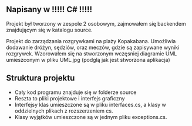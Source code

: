 ## Napisany w  !!!!! C# !!!!!


Projekt był tworzony w zespole 2 osobowym, zajmowałem się backendem znajdującym się w katalogu source.


Projekt do zarządzania rozgrywkami na plaży Kopakabana. 
Umożliwia dodawanie dróżyn, sędziów, oraz meczów, gdzie są zapisywane wyniki rozgrywek.
Wzorowałem się na stworzonym wczęsniej diagramie UML umieszconym w pliku UML.jpg (podglą jak jest stworzona aplikacja)


## Struktura projektu
- Cały kod programu znajduje się w folderze source
- Reszta to pliki projektowe i interfejs graficzny
- Interfejsy klas umieszczone są w pliku interfaces.cs, a klasy w oddzielnych plikach z rozszerzeniem cs.
- Klasy wyjątków umieszczone są w jednym pliku exceptions.cs.
